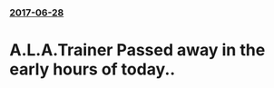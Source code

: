 ### [2017-06-28](/news/2017/06/28/index.md)

# A.L.A.Trainer Passed away in the early hours of today..



